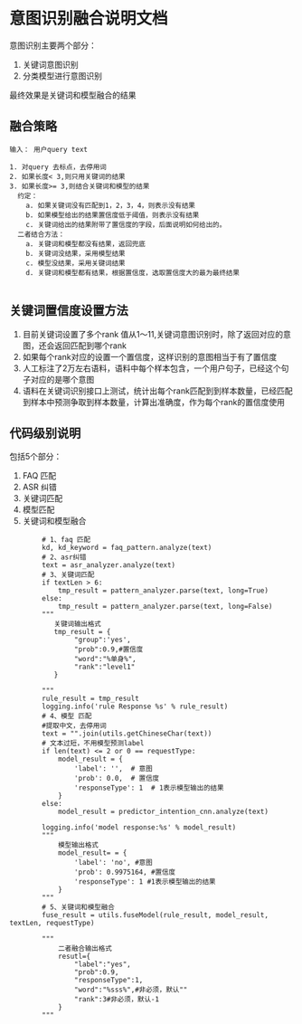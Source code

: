 # 意图识别融合说明文档

意图识别主要两个部分：

1. 关键词意图识别
2. 分类模型进行意图识别

最终效果是关键词和模型融合的结果

## 融合策略
```
输入： 用户query text

1. 对query 去标点，去停用词
2. 如果长度< 3,则只用关键词的结果
3. 如果长度>= 3,则结合关键词和模型的结果
  约定：
    a. 如果关键词没有匹配到1，2，3，4，则表示没有结果
    b. 如果模型给出的结果置信度低于阈值，则表示没有结果
    c. 关键词给出的结果附带了置信度的字段，后面说明如何给出的。
  二者结合方法：
    a. 关键词和模型都没有结果，返回兜底
    b. 关键词没结果，采用模型结果
    c. 模型没结果，采用关键词结果
    d. 关键词和模型都有结果，根据置信度，选取置信度大的最为最终结果
    
```

## 关键词置信度设置方法

1. 目前关键词设置了多个rank 值从1～11,关键词意图识别时，除了返回对应的意图，还会返回匹配到哪个rank
2. 如果每个rank对应的设置一个置信度，这样识别的意图相当于有了置信度
3. 人工标注了2万左右语料，语料中每个样本包含，一个用户句子，已经这个句子对应的是哪个意图
4. 语料在关键词识别接口上测试，统计出每个rank匹配到到样本数量，已经匹配到样本中预测争取到样本数量，计算出准确度，作为每个rank的置信度使用


## 代码级别说明
包括5个部分：
1. FAQ 匹配
2. ASR 纠错
3. 关键词匹配
4. 模型匹配
5. 关键词和模型融合

```
        # 1、faq 匹配
        kd, kd_keyword = faq_pattern.analyze(text)
        # 2、asr纠错
        text = asr_analyzer.analyze(text)
        # 3、关键词匹配
        if textLen > 6:
            tmp_result = pattern_analyzer.parse(text, long=True)
        else:
            tmp_result = pattern_analyzer.parse(text, long=False)
        """
           关键词输出格式
           tmp_result = {
                "group":'yes',
                "prob":0.9,#置信度
                "word":"%单身%",
                "rank":"level1"
           }
        
        """
        rule_result = tmp_result
        logging.info('rule Response %s' % rule_result)
        # 4、模型 匹配
        #提取中文，去停用词
        text = "".join(utils.getChineseChar(text))
        # 文本过短，不用模型预测label
        if len(text) <= 2 or 0 == requestType:
            model_result = {
                'label': '',  # 意图
                'prob': 0.0,  # 置信度
                'responseType': 1  # 1表示模型输出的结果
            }
        else:
            model_result = predictor_intention_cnn.analyze(text)

        logging.info('model response:%s' % model_result)
        """
            模型输出格式
            model_result= = {
                'label': 'no', #意图
                'prob': 0.9975164, #置信度
                'responseType': 1 #1表示模型输出的结果
            }
        """
        # 5、关键词和模型融合
        fuse_result = utils.fuseModel(rule_result, model_result, textLen, requestType)

        """
            二者融合输出格式
            resutl={
                "label":"yes",
                "prob":0.9,
                "responseType":1,
                "word":"%sss%",#非必须，默认""
                "rank":3#非必须，默认-1
            }
        """
```

